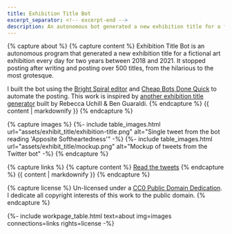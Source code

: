 ```yaml
---
title: Exhibition Title Bot
excerpt_separator: <!-- excerpt-end -->
description: An autonomous bot generated a new exhibition title for a fictional art exhibition every day for two years between 2018 and 2021. It stopped posting after writing and posting over 500 titles, from the hilarious to the most grotesque.
---
```


{% capture about %}
{% capture content %}
Exhibition Title Bot is an autonomous program that generated a new exhibition title for a fictional art exhibition every day for two years between 2018 and 2021. It stopped posting after writing and posting over 500 titles, from the hilarious to the most grotesque.

I built the bot using the [Bright Spiral editor](https://www.brightspiral.com/tracery/) and [Cheap Bots Done Quick](https://cheapbotsdonequick.com/) to automate the posting. This work is inspired by [another exhibition title generator](http://www.mit.edu/~ruchill/lazycurator.submit.html) built by Rebecca Uchill & Ben Guaraldi.
{% endcapture %}
{{ content | markdownify }}
{% endcapture %}

{% capture images %}
{%- include table_images.html url="assets/exhibit_title/exhibition-title.png" alt="Single tweet from the bot reading 'Apposite Softheartedness'" -%}
{%- include table_images.html url="assets/exhibit_title/mockup.png" alt="Mockup of tweets from the Twitter bot" -%}
{% endcapture %}

{% capture links %}
{% capture content %}
[Read the tweets](https://twitter.com/exhibit_title)
{% endcapture %}
{{ content | markdownify }}
{% endcapture %}

{% capture license %}
Un-licensed under a <a href="https://creativecommons.org/publicdomain/zero/1.0/" target="_blank" rel="noopener noreferrer">CC0 Public Domain Dedication</a>. I dedicate all copyright interests of this work to the public domain.
{% endcapture %}

{%- include workpage_table.html text=about
img=images connections=links rights=license -%}
